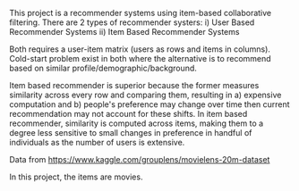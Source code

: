 This project is a recommender systems using item-based collaborative filtering. There are 2 types of recommender systers:
 i) User Based Recommender Systems
ii) Item Based Recommender Systems

Both requires a user-item matrix (users as rows and items in columns). Cold-start problem exist in both where the alternative is to recommend based on similar profile/demographic/background.

Item based recommender is superior because the former measures similarity across every row and comparing them, resulting in a) expensive computation and b) people's preference may change over time then current recommendation may not account for these shifts. In item based recommender, similarity is computed across items, making them to a degree less sensitive to small changes in preference in handful of individuals as the number of users is extensive. 

Data from https://www.kaggle.com/grouplens/movielens-20m-dataset

In this project, the items are movies.